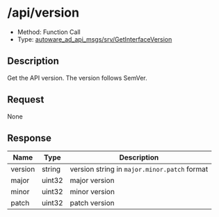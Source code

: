 # /api/version

- Method: Function Call
- Type: [autoware_ad_api_msgs/srv/GetInterfaceVersion](../types/autoware_ad_api_msgs/srv/get_interface_version.md)

## Description

Get the API version. The version follows SemVer.

## Request

None

## Response

| Name    | Type   | Description                                  |
| ------- | ------ | -------------------------------------------- |
| version | string | version string in `major.minor.patch` format |
| major   | uint32 | major version                                |
| minor   | uint32 | minor version                                |
| patch   | uint32 | patch version                                |
